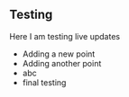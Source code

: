 ## Testing 

Here I am testing live updates

- Adding a new point
- Adding another point
- abc
- final testing